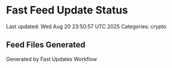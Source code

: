 # Fast Feed Update Status
Last updated: Wed Aug 20 23:50:57 UTC 2025
Categories: crypto

## Feed Files Generated

Generated by Fast Updates Workflow
